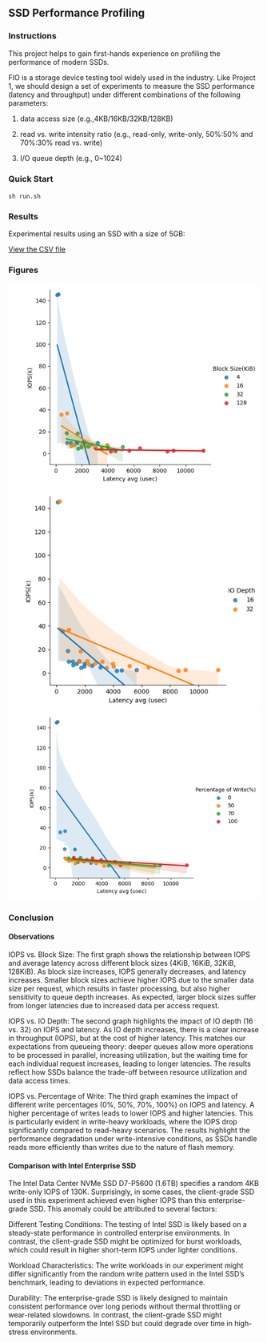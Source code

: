 ## SSD Performance Profiling
### Instructions
This project helps to gain first-hands experience on profiling the performance of modern SSDs.

FIO is a storage device testing tool widely used in the industry. Like Project 1, we should design a set of experiments to measure the SSD performance (latency and throughput) under different combinations of the following parameters: 

1) data access size (e.g.,4KB/16KB/32KB/128KB)

2) read vs. write intensity ratio (e.g., read-only, write-only, 50%:50% and 70%:30% read vs. write)

3) I/O queue depth (e.g., 0~1024)

### Quick Start
```
sh run.sh
```
### Results
Experimental results using an SSD with a size of 5GB:

[View the CSV file](https://github.com/EricFanexe/ECSE6320/blob/main/Project3/SSD_Performance.csv)

### Figures
![](./Latency_vs_IOPS_by_Block_Size.png)
![](./Latency_vs_IOPS_by_IO_Depth.png)
![](./Latency_vs_IOPS_by_Write_Percentage.png)

### Conclusion
#### Observations
IOPS vs. Block Size: The first graph shows the relationship between IOPS and average latency across different block sizes (4KiB, 16KiB, 32KiB, 128KiB). As block size increases, IOPS generally decreases, and latency increases. Smaller block sizes achieve higher IOPS due to the smaller data size per request, which results in faster processing, but also higher sensitivity to queue depth increases. As expected, larger block sizes suffer from longer latencies due to increased data per access request.

IOPS vs. IO Depth: The second graph highlights the impact of IO depth (16 vs. 32) on IOPS and latency. As IO depth increases, there is a clear increase in throughput (IOPS), but at the cost of higher latency. This matches our expectations from queueing theory: deeper queues allow more operations to be processed in parallel, increasing utilization, but the waiting time for each individual request increases, leading to longer latencies. The results reflect how SSDs balance the trade-off between resource utilization and data access times.

IOPS vs. Percentage of Write: The third graph examines the impact of different write percentages (0%, 50%, 70%, 100%) on IOPS and latency. A higher percentage of writes leads to lower IOPS and higher latencies. This is particularly evident in write-heavy workloads, where the IOPS drop significantly compared to read-heavy scenarios. The results highlight the performance degradation under write-intensive conditions, as SSDs handle reads more efficiently than writes due to the nature of flash memory.

#### Comparison with Intel Enterprise SSD
The Intel Data Center NVMe SSD D7-P5600 (1.6TB) specifies a random 4KB write-only IOPS of 130K. Surprisingly, in some cases, the client-grade SSD used in this experiment achieved even higher IOPS than this enterprise-grade SSD. This anomaly could be attributed to several factors:

Different Testing Conditions: The testing of Intel SSD is likely based on a steady-state performance in controlled enterprise environments. In contrast, the client-grade SSD might be optimized for burst workloads, which could result in higher short-term IOPS under lighter conditions.

Workload Characteristics: The write workloads in our experiment might differ significantly from the random write pattern used in the Intel SSD’s benchmark, leading to deviations in expected performance.

Durability: The enterprise-grade SSD is likely designed to maintain consistent performance over long periods without thermal throttling or wear-related slowdowns. In contrast, the client-grade SSD might temporarily outperform the Intel SSD but could degrade over time in high-stress environments.
